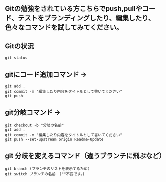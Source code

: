 ## Gitの勉強をされている方こちらでpush,pullやコード、テストをブランディングしたり、編集したり、色々なコマンドを試してみてください。

## Gitの状況
    git status

## gitにコード追加コマンド →
    git add .
    git commit -m "編集したり内容をタイトルとして書いてください"
    git push

## git分岐コマンド →
    git checkout -b "分岐の名前"
    git add .
    git commit -m "編集したり内容をタイトルとして書いてください"
    git push --set-upstream origin Readme-Update
    
## git 分岐を変えるコマンド（違うブランチに飛ぶなど）
    git branch (ブランチのリストを表示するため)
    git switch ブランチの名前　(""不要です。)